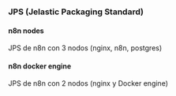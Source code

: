 ### JPS (Jelastic Packaging Standard)

#### n8n nodes
JPS de n8n con 3 nodos (nginx, n8n, postgres)

#### n8n docker engine
JPS de n8n con 2 nodos (nginx y Docker engine)
